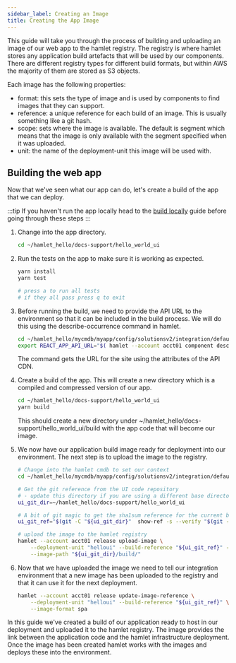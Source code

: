 ```yaml
---
sidebar_label: Creating an Image
title: Creating the App Image
---
```


This guide will take you through the process of building and uploading an image of our web app to the hamlet registry. The registry is where hamlet stores any application build artefacts that will be used by our components. There are different registry types for different build formats, but within AWS the majority of them are stored as S3 objects.

Each image has the following properties:

- format: this sets the type of image and is used by components to find images that they can support.
- reference: a unique reference for each build of an image. This is usually something like a git hash.
- scope: sets where the image is available. The default is segment which means that the image is only available with the segment specified when it was uploaded.
- unit: the name of the deployment-unit this image will be used with.

## Building the web app

Now that we've seen what our app can do, let's create a build of the app that we can deploy.

:::tip
If you haven't run the app locally head to the [build locally](./build-locally) guide before going through these steps
:::

1. Change into the app directory.

    ```bash
    cd ~/hamlet_hello/docs-support/hello_world_ui
    ```

1. Run the tests on the app to make sure it is working as expected.

    ```bash
    yarn install
    yarn test

    # press a to run all tests
    # if they all pass press q to exit
    ```

1. Before running the build, we need to provide the API URL to the environment so that it can be included in the build process. We will do this using the describe-occurrence command in hamlet.

    ```bash
    cd ~/hamlet_hello/mycmdb/myapp/config/solutionsv2/integration/default/
    export REACT_APP_API_URL="$( hamlet --account acct01 component describe-occurrence -n elb-apicdn-cdn attributes --output-format json | jq -r '.URL' )"
    ```

    The command gets the URL for the site using the attributes of the API CDN.

1. Create a build of the app. This will create a new directory which is a compiled and compressed version of our app.

    ```bash
    cd ~/hamlet_hello/docs-support/hello_world_ui
    yarn build
    ```

    This should create a new directory under ~/hamlet_hello/docs-support/hello_world_ui/build with the app code that will become our image.

1. We now have our application build image ready for deployment into our environment. The next step is to upload the image to the registry.

    ```bash
    # Change into the hamlet cmdb to set our context
    cd ~/hamlet_hello/mycmdb/myapp/config/solutionsv2/integration/default/

    # Get the git reference from the UI code repository
    # - update this directory if you are using a different base directory
    ui_git_dir=~/hamlet_hello/docs-support/hello_world_ui

    # A bit of git magic to get the sha1sum reference for the current branch of the code
    ui_git_ref="$(git -C "${ui_git_dir}"  show-ref -s --verify "$(git -C "${ui_git_dir}" symbolic-ref HEAD)")"

    # upload the image to the hamlet registry
    hamlet --account acct01 release upload-image \
        --deployment-unit "helloui" --build-reference "${ui_git_ref}" --image-format spa \
        --image-path "${ui_git_dir}/build/"
    ```

1. Now that we have uploaded the image we need to tell our integration environment that a new image has been uploaded to the registry and that it can use it for the next deployment.

    ```bash
    hamlet --account acct01 release update-image-reference \
        --deployment-unit "helloui" --build-reference "${ui_git_ref}" \
        --image-format spa
    ```

In this guide we've created a build of our application ready to host in our deployment and uploaded it to the hamlet registry. The image provides the link between the application code and the hamlet infrastructure deployment. Once the image has been created hamlet works with the images and deploys these into the environment.
